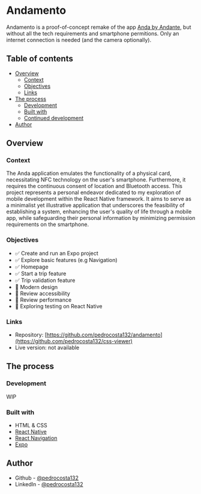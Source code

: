 # Andamento

Andamento is a proof-of-concept remake of the app [Anda by Andante](https://linhandante.com/comprar/app-anda/), but without all the tech requirements and smartphone permitions. Only an internet connection is needed (and the camera optionally).

## Table of contents

- [Overview](#overview)
  - [Context](#context)
  - [Objectives](#objectives)
  - [Links](#links)
- [The process](#the-process)
  - [Development](#development)
  - [Built with](#built-with)
  - [Continued development](#continued-development)
- [Author](#author)

## Overview

### Context

The Anda application emulates the functionality of a physical card, necessitating NFC technology on the user's smartphone. Furthermore, it requires the continuous consent of location and Bluetooth access.
This project represents a personal endeavor dedicated to my exploration of mobile development within the React Native framework. It aims to serve as a minimalist yet illustrative application that underscores the feasibility of establishing a system, enhancing the user's quality of life through a mobile app, while safeguarding their personal information by minimizing permission requirements on the smartphone.

### Objectives

- ✅ Create and run an Expo project
- ✅ Explore basic features (e.g Navigation)
- ✅ Homepage
- ✅ Start a trip feature
- ✅ Trip validation feature
- 🔨 Modern design
- 🔨 Review accessibility
- 🔨 Review performance
- 🔨 Exploring testing on React Native

### Links

- Repository: [https://github.com/pedrocosta132/andamento](https://github.com/pedrocosta132/css-viewer)
- Live version: not available

## The process

### Development

WIP

### Built with

- HTML & CSS
- [React Native](https://reactnative.dev/)
- [React Navigation](https://reactnavigation.org/)
- [Expo](https://expo.dev/)

## Author

- Github - [@pedrocosta132](https://github.com/pedrocosta132)
- LinkedIn - [@pedrocosta132](https://www.linkedin.com/in/pedrocosta132/)
